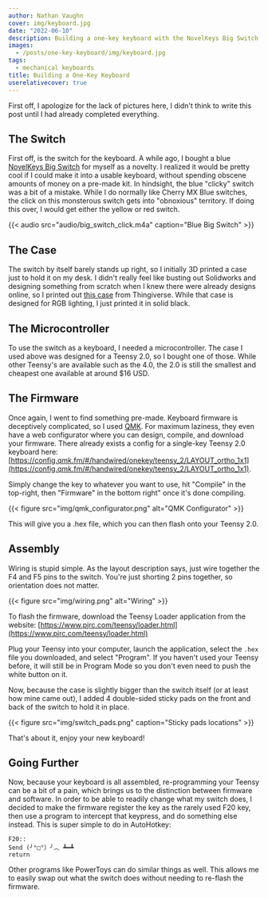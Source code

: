 ```yaml
---
author: Nathan Vaughn
cover: img/keyboard.jpg
date: "2022-06-10"
description: Building a one-key keyboard with the NovelKeys Big Switch
images:
  - /posts/one-key-keyboard/img/keyboard.jpg
tags:
  - mechanical keyboards
title: Building a One-Key Keyboard
userelativecover: true
---
```


First off, I apologize for the lack of pictures here, I didn't think to write this
post until I had already completed everything.

## The Switch

First off, is the switch for the keyboard. A while ago, I bought a blue
[NovelKeys Big Switch](https://novelkeys.com/collections/switches/products/the-big-switch-series)
for myself as a novelty. I realized it would be pretty cool if I could make it into a
usable keyboard, without spending obscene amounts of money on a pre-made kit.
In hindsight, the blue "clicky" switch was a bit of a mistake. While I do
normally like Cherry MX Blue switches, the click on this monsterous switch
gets into "obnoxious" territory. If doing this over, I would get either the yellow
or red switch.

{{< audio src="audio/big_switch_click.m4a" caption="Blue Big Switch" >}}

## The Case

The switch by itself barely stands up right, so I initially 3D printed a case just
to hold it on my desk. I didn't really feel like busting out Solidworks and designing
something from scratch when I knew there were already designs online, so I printed
out [this case](https://www.thingiverse.com/thing:3000220) from Thingiverse.
While that case is designed for RGB lighting, I just printed it in solid black.

## The Microcontroller

To use the switch as a keyboard, I needed a microcontroller. The case I used above
was designed for a Teensy 2.0, so I bought one of those. While other Teensy's are
available such as the 4.0, the 2.0 is still the smallest and cheapest one available
at around $16 USD.

## The Firmware

Once again, I went to find something pre-made. Keyboard firmware is deceptively
complicated, so I used [QMK](https://github.com/qmk/qmk_firmware/). For maximum
laziness, they even have a web configurator where you can design, compile, and
download your firmware. There already exists a config for a single-key Teensy 2.0
keyboard here:
[https://config.qmk.fm/#/handwired/onekey/teensy_2/LAYOUT_ortho_1x1](https://config.qmk.fm/#/handwired/onekey/teensy_2/LAYOUT_ortho_1x1).

Simply change the key to whatever you want to use, hit "Compile" in the top-right,
then "Firmware" in the bottom right" once it's done compiling.

{{< figure src="img/qmk_configurator.png" alt="QMK Configurator" >}}

This will give you a .hex file, which you can then flash onto your Teensy 2.0.

## Assembly

Wiring is stupid simple. As the layout description says, just wire together the
F4 and F5 pins to the switch. You're just shorting 2 pins together, so orientation
does not matter.

{{< figure src="img/wiring.png" alt="Wiring" >}}

To flash the firmware, download the Teensy Loader application from the website:
[https://www.pjrc.com/teensy/loader.html](https://www.pjrc.com/teensy/loader.html)

Plug your Teensy into your computer, launch the application, select the `.hex` file you
downloaded, and select "Program". If you haven't used your Teensy before, it will still
be in Program Mode so you don't even need to push the white button on it.

Now, because the case is slightly bigger than the switch itself
(or at least how mine came out), I added 4 double-sided sticky pads on the front
and back of the switch to hold it in place.

{{< figure src="img/switch_pads.png" caption="Sticky pads locations" >}}

That's about it, enjoy your new keyboard!

## Going Further

Now, because your keyboard is all assembled, re-programming your Teensy
can be a bit of a pain, which brings us to the distinction between firmware
and software. In order to be able to readily change what my switch does,
I decided to make the firmware register the key as the rarely used F20 key,
then use a program to intercept that keypress, and do something else
instead. This is super simple to do in AutoHotkey:

```autohotkey
F20::
Send (╯°□°）╯︵ ┻━┻
return
```

Other programs like PowerToys can do similar things as well. This allows me to
easily swap out what the switch does without needing to re-flash the firmware.
